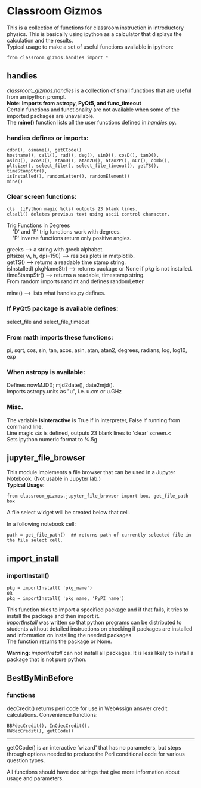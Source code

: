 # Classroom Gizmos
This is a collection of functions for classroom instruction in
introductory physics. This is basically using ipython as a calculator
that displays the calculation and the results.<br>
Typical usage to make a set of useful functions available in ipython:

    from classroom_gizmos.handies import *

<script src="https://polyfill.io/v3/polyfill.min.js?features=es6"></script>
<script id="MathJax-script" async src="https://cdn.jsdelivr.net/npm/mathjax@3/es5/tex-mml-chtml.js"></script>
## handies
*_classroom_gizmos.handies_* is a collection of small functions
that are
useful from an ipython prompt. <br>
__Note: Imports from astropy, PyQt5, and func_timeout__<br>
Certain functions and functionality are not available when some of the
imported packages are unavailable.<br>
The **mine()** function lists all the user functions defined
in *_handies.py_*.

### handies defines or imports:
    cdbn(), osname(), getCCode()
    hostname(), call(), rad(), deg(), sinD(), cosD(), tanD(),
    asinD(), acosD(), atanD(), atan2D(), atan2P(), nCr(), comb(),
    pltsize(), select_file(), select_file_timeout(), getTS(), timeStampStr(),
    isInstalled(), randomLetter(), randomElement()
    mine()

### Clear screen functions:
    cls  (iPython magic %cls) outputs 23 blank lines.
    clsall() deletes previous text using ascii control character.
Trig Functions in Degrees<br>
&nbsp;&nbsp;&nbsp;&nbsp;'D' and 'P' trig functions work with degrees.<br>
&nbsp;&nbsp;&nbsp;&nbsp;'P' inverse functions return only positive angles.

greeks  &#10230; a string with greek alphabet.<br>
pltsize( w, h, dpi=150) &#10230; resizes plots in matplotlib.<br>
getTS() &#10230; returns a readable time stamp string.<br>
isInstalled( pkgNameStr) &#10230; returns package or None if pkg is not installed.<br>
timeStampStr() &#10230; returns a readable, timestamp string.<br>
From random imports randint and defines randomLetter

mine() &#10230; lists what handies.py defines.
### If PyQt5 package is available defines:
select_file and select_file_timeout
### From math imports these functions:
pi, sqrt, cos, sin, tan, acos, asin, atan, atan2,
degrees, radians, log, log10, exp
### When astropy is available:
Defines nowMJD(); mjd2date(), date2mjd().<br>
Imports astropy.units as "u", i.e. u.cm or u.GHz
### Misc.
The variable 
__IsInteractive__ is True if in interpreter, False if running from command line.<br>
Line magic *cls* is defined, outputs 23 blank lines to 'clear' screen.<<br>
Sets ipython numeric format to %.5g


## jupyter_file_browser
This module implements a file browser that can be used
in a Jupyter Notebook.  (Not usable in Jupyter lab.)<br>
__Typical Usage:__

	from classroom_gizmos.jupyter_file_browser import box, get_file_path
    box
	
A file select widget will be created below that cell.

In a following notebook cell:

    path = get_file_path()  ## returns path of currently selected file in
    the file select cell.


## import_install
### importInstall()
    pkg = importInstall( 'pkg_name')
    OR
    pkg = importInstall( 'pkg_name, 'PyPI_name')
This function tries to import a specified package and if that fails,
it tries to install the package and then import it.<br>
_*importInstall*_ was written so that python programs can be
distributed to students without detailed instructions on checking if
packages are installed
and information on installing the needed packages.<br>
The function returns the package or None.<br>

**Warning:** _importInstall_ can not install all packages. It is less likely to install a package that is not pure python.

## BestByMinBefore
### functions
decCredit() returns perl code for use in WebAssign answer credit calculations.
Convenience functions:

    BBPdecCredit(), InCdecCredit(),
    HWdecCredit(), getCCode()

<hr>
getCCode() is an interactive 'wizard' that has no parameters, but steps through options needed to 
produce the Perl conditional code for various question types.

All functions should have doc strings that give more information about usage and parameters.

